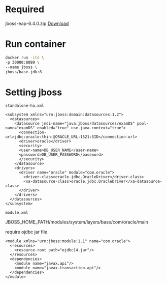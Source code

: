 # Required
jboss-eap-6.4.0.zip [Download](https://developers.redhat.com/products/eap/download)


# Run container
```bash
docker run -itd \
-p 30000:8080 \
--name jboss \
jboss/base-jdk:8
```

# Setting jboss

`standalone-ha.xml`

```text
<subsystem xmlns="urn:jboss:domain:datasources:1.2">
  <datasources>
    <datasource jndi-name="java:jboss/datasources/examDS" pool-name="examDS" enabled="true" use-java-context="true">
      <connection-url>jdbc:oracle:thin:@ORACLE_URL:1521:SID</connection-url>
      <driver>oracle</driver>
      <security>
      <user-name>DB_USER_NAME</user-name>
      <password>DB_USER_PASSWORD</password>
      </security>
    </datasource>
    <drivers>
      <driver name="oracle" module="com.oracle">
        <driver-class>oracle.jdbc.OracleDriver</driver-class>
        <xa-datasource-class>oracle.jdbc.OracleDriver</xa-datasource-class>
      </driver>
    </drivers>
  </datasources>
</subsystem>
```


`module.xml` 

JBOSS_HOME_PATH/modules/system/layers/base/com/oracle/main

require ojdbc jar file

```text
<module xmlns="urn:jboss:module:1.1" name="com.oracle">
  <resources>
    <resource-root path="ojdbc14.jar"/>
  </resources>
  <dependencies>
    <module name="javax.api"/>
    <module name="javax.transaction.api"/>
  </dependencies>
</module>
```